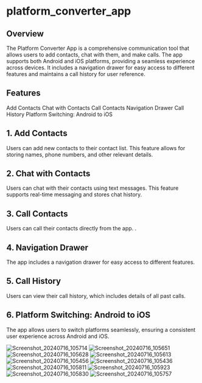 # platform_converter_app

## Overview
The Platform Converter App is a comprehensive communication tool that allows users to add contacts, chat with them, and make calls. The app supports both Android and iOS platforms, providing a seamless experience across devices. It includes a navigation drawer for easy access to different features and maintains a call history for user reference.

## Features
Add Contacts
Chat with Contacts
Call Contacts
Navigation Drawer
Call History
Platform Switching: Android to iOS

## 1. Add Contacts
Users can add new contacts to their contact list. This feature allows for storing names, phone numbers, and other relevant details.

## 2. Chat with Contacts
Users can chat with their contacts using text messages. This feature supports real-time messaging and stores chat history.

## 3. Call Contacts
Users can call their contacts directly from the app. .

## 4. Navigation Drawer
The app includes a navigation drawer for easy access to different features.

## 5. Call History
Users can view their call history, which includes details of all past calls.

## 6. Platform Switching: Android to iOS
The app allows users to switch platforms seamlessly, ensuring a consistent user experience across Android and iOS.

![Screenshot_20240716_105714](https://github.com/user-attachments/assets/92d8f89d-1184-400b-9d9e-f83f21a52629)
![Screenshot_20240716_105651](https://github.com/user-attachments/assets/c444d197-5423-480d-8c64-da09452c0c33)
![Screenshot_20240716_105628](https://github.com/user-attachments/assets/c254f7b6-c1f7-41cc-a54a-aecc59c7aa6d)
![Screenshot_20240716_105613](https://github.com/user-attachments/assets/f06e7951-6c38-4e1c-b242-345c6e451182)
![Screenshot_20240716_105456](https://github.com/user-attachments/assets/08ecf9e0-2bc4-47fe-8173-179de2bf1671)
![Screenshot_20240716_105436](https://github.com/user-attachments/assets/f9bf5c33-df04-4a4d-8c88-66ea3c825683)
![Screenshot_20240716_105811](https://github.com/user-attachments/assets/025aa951-73d5-44f1-a9ab-a2c4bf036edc)
![Screenshot_20240716_105923](https://github.com/user-attachments/assets/7c0d0d25-e111-42ff-8042-7a02dabf5f65)
![Screenshot_20240716_105830](https://github.com/user-attachments/assets/79f8a4b3-ffda-4a00-a07a-2c81cb46bbe9)
![Screenshot_20240716_105757](https://github.com/user-attachments/assets/2549316d-e89a-4f9a-90c1-31c7dc00bfda)

